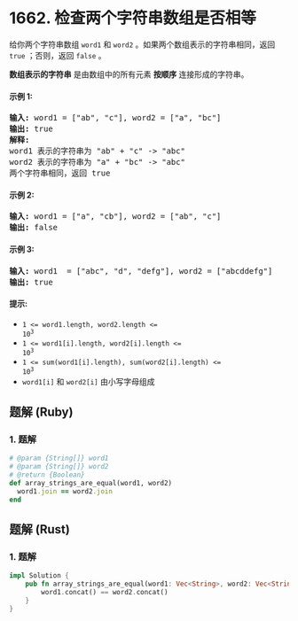 # 1662. 检查两个字符串数组是否相等
给你两个字符串数组 `word1` 和 `word2` 。如果两个数组表示的字符串相同，返回 `true` ；否则，返回 `false` 。

**数组表示的字符串** 是由数组中的所有元素 **按顺序** 连接形成的字符串。

#### 示例 1:
<pre>
<strong>输入:</strong> word1 = ["ab", "c"], word2 = ["a", "bc"]
<strong>输出:</strong> true
<strong>解释:</strong>
word1 表示的字符串为 "ab" + "c" -> "abc"
word2 表示的字符串为 "a" + "bc" -> "abc"
两个字符串相同，返回 true
</pre>

#### 示例 2:
<pre>
<strong>输入:</strong> word1 = ["a", "cb"], word2 = ["ab", "c"]
<strong>输出:</strong> false
</pre>

#### 示例 3:
<pre>
<strong>输入:</strong> word1  = ["abc", "d", "defg"], word2 = ["abcddefg"]
<strong>输出:</strong> true
</pre>

#### 提示:
* <code>1 <= word1.length, word2.length <= 10<sup>3</sup></code>
* <code>1 <= word1[i].length, word2[i].length <= 10<sup>3</sup></code>
* <code>1 <= sum(word1[i].length), sum(word2[i].length) <= 10<sup>3</sup></code>
* `word1[i]` 和 `word2[i]` 由小写字母组成

## 题解 (Ruby)

### 1. 题解
```Ruby
# @param {String[]} word1
# @param {String[]} word2
# @return {Boolean}
def array_strings_are_equal(word1, word2)
  word1.join == word2.join
end
```

## 题解 (Rust)

### 1. 题解
```Rust
impl Solution {
    pub fn array_strings_are_equal(word1: Vec<String>, word2: Vec<String>) -> bool {
        word1.concat() == word2.concat()
    }
}
```
